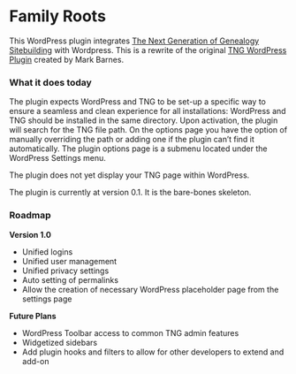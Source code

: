 # Family Roots

This WordPress plugin integrates [The Next Generation of Genealogy Sitebuilding](http://www.tngsitebuilding.com) with Wordpress. This is a rewrite of the original [TNG WordPress Plugin](http://www.4-14.org.uk/wordpress-plugins/tng) created by Mark Barnes. 

### What it does today
The plugin expects WordPress and TNG to be set-up a specific way to ensure a seamless and clean experience for all installations: WordPress and TNG should be installed in the same directory. Upon activation, the plugin will search for the TNG file path. On the options page you have the option of manually overriding the path or adding one if the plugin can’t find it automatically. The plugin options page is a submenu located under the WordPress Settings menu.

The plugin does not yet display your TNG page within WordPress.

The plugin is currently at version 0.1. It is the bare-bones skeleton.

### Roadmap
**Version 1.0**

* Unified logins
* Unified user management
* Unified privacy settings
* Auto setting of permalinks
* Allow the creation of necessary WordPress placeholder page from the settings page

**Future Plans**

* WordPress Toolbar access to common TNG admin features
* Widgetized sidebars
* Add plugin hooks and filters to allow for other developers to extend and add-on